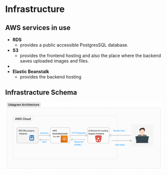 # Infrastructure

## AWS services in use

- **RDS**
  - provides a public accessible PostgresSQL database.
- **S3**
  - provides the frontend hosting and also the place where the backend saves uploaded images and files.
- 
- **Elastic Beanstalk**
  - provides the backend hosting

## Infrastracture Schema

![Infrastructure Schema](./images/udagram%20archtitecture.png)
